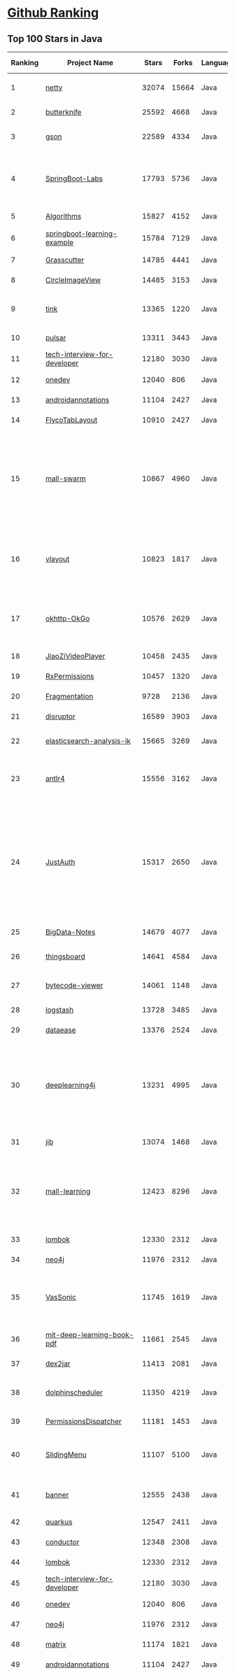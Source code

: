 [Github Ranking](../README.md)
==========

## Top 100 Stars in Java

| Ranking | Project Name | Stars | Forks | Language | Open Issues | Description | Last Commit |
| ------- | ------------ | ----- | ----- | -------- | ----------- | ----------- | ----------- |
| 1 | [netty](https://github.com/netty/netty) | 32074 | 15664 | Java | 548 | Netty project - an event-driven asynchronous network application framework | 2023-11-17T19:18:50Z |
| 2 | [butterknife](https://github.com/JakeWharton/butterknife) | 25592 | 4668 | Java | 98 | Bind Android views and callbacks to fields and methods. | 2023-09-02T07:41:30Z |
| 3 | [gson](https://github.com/google/gson) | 22589 | 4334 | Java | 289 | A Java serialization/deserialization library to convert Java Objects into JSON and back | 2023-11-17T14:06:14Z |
| 4 | [SpringBoot-Labs](https://github.com/yudaocode/SpringBoot-Labs) | 17793 | 5736 | Java | 28 | 一个涵盖六个专栏：Spring Boot 2.X、Spring Cloud、Spring Cloud Alibaba、Dubbo、分布式消息队列、分布式事务的仓库。希望胖友小手一抖，右上角来个 Star，感恩 1024 | 2023-07-18T01:59:51Z |
| 5 | [Algorithms](https://github.com/williamfiset/Algorithms) | 15827 | 4152 | Java | 55 | A collection of algorithms and data structures | 2023-11-06T09:43:10Z |
| 6 | [springboot-learning-example](https://github.com/JeffLi1993/springboot-learning-example) | 15784 | 7129 | Java | 14 | spring boot 实践学习案例，是 spring boot 初学者及核心技术巩固的最佳实践。 | 2023-03-23T16:59:35Z |
| 7 | [Grasscutter](https://github.com/Grasscutters/Grasscutter) | 14785 | 4441 | Java | 96 | A server software reimplementation for a certain anime game. | 2023-11-18T06:33:20Z |
| 8 | [CircleImageView](https://github.com/hdodenhof/CircleImageView) | 14485 | 3153 | Java | 5 | A circular ImageView for Android | 2023-11-08T22:09:32Z |
| 9 | [tink](https://github.com/google/tink) | 13365 | 1220 | Java | 29 | Tink is a multi-language, cross-platform, open source library that provides cryptographic APIs that are secure, easy to use correctly, and hard(er) to misuse. | 2023-11-06T14:46:33Z |
| 10 | [pulsar](https://github.com/apache/pulsar) | 13311 | 3443 | Java | 953 | Apache Pulsar - distributed pub-sub messaging system | 2023-11-17T15:56:49Z |
| 11 | [tech-interview-for-developer](https://github.com/gyoogle/tech-interview-for-developer) | 12180 | 3030 | Java | 5 | 👶🏻 신입 개발자 전공 지식 & 기술 면접 백과사전 📖 | 2023-11-12T11:31:06Z |
| 12 | [onedev](https://github.com/theonedev/onedev) | 12040 | 806 | Java | 0 | Self-hosted Git Server with CI/CD and Kanban | 2023-11-16T07:09:13Z |
| 13 | [androidannotations](https://github.com/androidannotations/androidannotations) | 11104 | 2427 | Java | 50 | Fast Android Development. Easy maintainance. | 2022-05-31T13:16:38Z |
| 14 | [FlycoTabLayout](https://github.com/H07000223/FlycoTabLayout) | 10910 | 2427 | Java | 350 | An Android TabLayout Lib | 2023-05-28T16:32:48Z |
| 15 | [mall-swarm](https://github.com/macrozheng/mall-swarm) | 10867 | 4960 | Java | 19 | mall-swarm是一套微服务商城系统，采用了 Spring Cloud 2021 & Alibaba、Spring Boot 2.7、Oauth2、MyBatis、Docker、Elasticsearch、Kubernetes等核心技术，同时提供了基于Vue的管理后台方便快速搭建系统。mall-swarm在电商业务的基础集成了注册中心、配置中心、监控中心、网关等系统功能。文档齐全，附带全套Spring Cloud教程。 | 2023-11-10T08:30:45Z |
| 16 | [vlayout](https://github.com/alibaba/vlayout) | 10823 | 1817 | Java | 190 | Project vlayout is a powerfull LayoutManager extension for RecyclerView, it provides a group of layouts for RecyclerView. Make it able to handle a complicate situation when grid, list and other layouts in the same recyclerview.  | 2021-07-14T04:40:34Z |
| 17 | [okhttp-OkGo](https://github.com/jeasonlzy/okhttp-OkGo) | 10576 | 2629 | Java | 459 | OkGo - 3.0 震撼来袭，该库是基于 Http 协议，封装了 OkHttp 的网络请求框架，比 Retrofit 更简单易用，支持 RxJava，RxJava2，支持自定义缓存，支持批量断点下载管理和批量上传管理功能 | 2022-09-06T01:29:03Z |
| 18 | [JiaoZiVideoPlayer](https://github.com/lipangit/JiaoZiVideoPlayer) | 10458 | 2435 | Java | 268 | MediaPlayer exoplayer ijkplayer ffmpeg | 2020-09-14T19:02:20Z |
| 19 | [RxPermissions](https://github.com/tbruyelle/RxPermissions) | 10457 | 1320 | Java | 91 | Android runtime permissions powered by RxJava2 | 2022-05-11T09:47:47Z |
| 20 | [Fragmentation](https://github.com/YoKeyword/Fragmentation) | 9728 | 2136 | Java | 190 | [DEPRECATED] A powerful library that manage Fragment for Android | 2021-06-03T12:38:20Z |
| 21 | [disruptor](https://github.com/LMAX-Exchange/disruptor) | 16589 | 3903 | Java | 11 | High Performance Inter-Thread Messaging Library | 2023-10-04T00:19:32Z |
| 22 | [elasticsearch-analysis-ik](https://github.com/medcl/elasticsearch-analysis-ik) | 15665 | 3269 | Java | 348 | The IK Analysis plugin integrates Lucene IK analyzer into elasticsearch, support customized dictionary. | 2023-11-08T03:02:21Z |
| 23 | [antlr4](https://github.com/antlr/antlr4) | 15556 | 3162 | Java | 748 | ANTLR (ANother Tool for Language Recognition) is a powerful parser generator for reading, processing, executing, or translating structured text or binary files. | 2023-11-18T02:01:01Z |
| 24 | [JustAuth](https://github.com/justauth/JustAuth) | 15317 | 2650 | Java | 43 | 🏆Gitee 最有价值开源项目 🚀:100: 小而全而美的第三方登录开源组件。目前已支持Github、Gitee、微博、钉钉、百度、Coding、腾讯云开发者平台、OSChina、支付宝、QQ、微信、淘宝、Google、Facebook、抖音、领英、小米、微软、今日头条、Teambition、StackOverflow、Pinterest、人人、华为、企业微信、酷家乐、Gitlab、美团、饿了么、推特、飞书、京东、阿里云、喜马拉雅、Amazon、Slack和 Line 等第三方平台的授权登录。 Login, so easy! | 2023-08-06T10:17:43Z |
| 25 | [BigData-Notes](https://github.com/heibaiying/BigData-Notes) | 14679 | 4077 | Java | 20 | 大数据入门指南  :star: | 2023-09-15T13:10:02Z |
| 26 | [thingsboard](https://github.com/thingsboard/thingsboard) | 14641 | 4584 | Java | 1414 | Open-source IoT Platform - Device management, data collection, processing and visualization. | 2023-11-17T17:10:21Z |
| 27 | [bytecode-viewer](https://github.com/Konloch/bytecode-viewer) | 14061 | 1148 | Java | 83 | A Java 8+ Jar & Android APK Reverse Engineering Suite (Decompiler, Editor, Debugger & More) | 2023-07-21T16:32:23Z |
| 28 | [logstash](https://github.com/elastic/logstash) | 13728 | 3485 | Java | 1899 | Logstash - transport and process your logs, events, or other data | 2023-11-18T07:30:00Z |
| 29 | [dataease](https://github.com/dataease/dataease) | 13376 | 2524 | Java | 265 | 人人可用的开源数据可视化分析工具。 | 2023-11-17T15:36:28Z |
| 30 | [deeplearning4j](https://github.com/deeplearning4j/deeplearning4j) | 13231 | 4995 | Java | 619 | Suite of tools for deploying and training deep learning models using the JVM. Highlights include model import for keras, tensorflow, and onnx/pytorch, a modular and tiny c++ library for running math code and a java based math library on top of the core c++ library. Also includes samediff: a pytorch/tensorflow like library for running deep learning using automatic differentiation. | 2023-11-17T06:16:42Z |
| 31 | [jib](https://github.com/GoogleContainerTools/jib) | 13074 | 1468 | Java | 143 | 🏗 Build container images for your Java applications. | 2023-11-17T21:01:51Z |
| 32 | [mall-learning](https://github.com/macrozheng/mall-learning) | 12423 | 8296 | Java | 17 | mall学习教程，架构、业务、技术要点全方位解析。mall项目（50k+star）是一套电商系统，使用现阶段主流技术实现。涵盖了SpringBoot 2.3.0、MyBatis 3.4.6、Elasticsearch 7.6.2、RabbitMQ 3.7.15、Redis 5.0、MongoDB 4.2.5、Mysql5.7等技术，采用Docker容器化部署。 | 2023-11-13T13:04:03Z |
| 33 | [lombok](https://github.com/projectlombok/lombok) | 12330 | 2312 | Java | 825 | Very spicy additions to the Java programming language. | 2023-11-16T15:13:56Z |
| 34 | [neo4j](https://github.com/neo4j/neo4j) | 11976 | 2312 | Java | 294 | Graphs for Everyone | 2023-11-16T09:31:28Z |
| 35 | [VasSonic](https://github.com/Tencent/VasSonic) | 11745 | 1619 | Java | 42 | VasSonic is a lightweight and high-performance Hybrid framework developed by tencent VAS team, which is intended to speed up the first screen of websites working on Android and iOS platform.  | 2023-04-07T11:37:52Z |
| 36 | [mit-deep-learning-book-pdf](https://github.com/janishar/mit-deep-learning-book-pdf) | 11661 | 2545 | Java | 10 | MIT Deep Learning Book in PDF format (complete and parts) by Ian Goodfellow, Yoshua Bengio and Aaron Courville | 2023-10-09T08:55:12Z |
| 37 | [dex2jar](https://github.com/pxb1988/dex2jar) | 11413 | 2081 | Java | 377 | Tools to work with android .dex and java .class files | 2023-10-03T21:28:52Z |
| 38 | [dolphinscheduler](https://github.com/apache/dolphinscheduler) | 11350 | 4219 | Java | 933 | Apache DolphinScheduler is the modern data orchestration platform. Agile to create high performance workflow with low-code | 2023-11-18T09:53:00Z |
| 39 | [PermissionsDispatcher](https://github.com/permissions-dispatcher/PermissionsDispatcher) | 11181 | 1453 | Java | 25 | A declarative API to handle Android runtime permissions. | 2023-11-10T04:44:43Z |
| 40 | [SlidingMenu](https://github.com/jfeinstein10/SlidingMenu) | 11107 | 5100 | Java | 263 | An Android library that allows you to easily create applications with slide-in menus. You may use it in your Android apps provided that you cite this project and include the license in your app. Thanks! | 2021-09-19T14:04:18Z |
| 41 | [banner](https://github.com/youth5201314/banner) | 12555 | 2438 | Java | 253 | 🔥🔥🔥Banner 2.0 来了！Android广告图片轮播控件，内部基于ViewPager2实现，Indicator和UI都可以自定义。 | 2022-11-20T10:52:25Z |
| 42 | [quarkus](https://github.com/quarkusio/quarkus) | 12547 | 2411 | Java | 2255 | Quarkus: Supersonic Subatomic Java.  | 2023-11-18T07:56:40Z |
| 43 | [conductor](https://github.com/Netflix/conductor) | 12348 | 2308 | Java | 133 | Conductor is a microservices orchestration engine. | 2023-11-15T05:21:49Z |
| 44 | [lombok](https://github.com/projectlombok/lombok) | 12330 | 2312 | Java | 825 | Very spicy additions to the Java programming language. | 2023-11-16T15:13:56Z |
| 45 | [tech-interview-for-developer](https://github.com/gyoogle/tech-interview-for-developer) | 12180 | 3030 | Java | 5 | 👶🏻 신입 개발자 전공 지식 & 기술 면접 백과사전 📖 | 2023-11-12T11:31:06Z |
| 46 | [onedev](https://github.com/theonedev/onedev) | 12040 | 806 | Java | 0 | Self-hosted Git Server with CI/CD and Kanban | 2023-11-16T07:09:13Z |
| 47 | [neo4j](https://github.com/neo4j/neo4j) | 11976 | 2312 | Java | 294 | Graphs for Everyone | 2023-11-16T09:31:28Z |
| 48 | [matrix](https://github.com/Tencent/matrix) | 11174 | 1821 | Java | 346 | Matrix is a plugin style, non-invasive APM system developed by WeChat. | 2023-11-14T07:01:07Z |
| 49 | [androidannotations](https://github.com/androidannotations/androidannotations) | 11104 | 2427 | Java | 50 | Fast Android Development. Easy maintainance. | 2022-05-31T13:16:38Z |
| 50 | [ImmersionBar](https://github.com/gyf-dev/ImmersionBar) | 11000 | 1860 | Java | 121 | android 4.4以上沉浸式状态栏和沉浸式导航栏管理，适配横竖屏切换、刘海屏、软键盘弹出等问题，可以修改状态栏字体颜色和导航栏图标颜色，以及不可修改字体颜色手机的适配，适用于Activity、Fragment、DialogFragment、Dialog，PopupWindow，一句代码轻松实现，以及对bar的其他设置，详见README。简书请参考：http://www.jianshu.com/p/2a884e211a62 | 2022-03-25T02:26:08Z |
| 51 | [FlycoTabLayout](https://github.com/H07000223/FlycoTabLayout) | 10910 | 2427 | Java | 350 | An Android TabLayout Lib | 2023-05-28T16:32:48Z |
| 52 | [FileDownloader](https://github.com/lingochamp/FileDownloader) | 10893 | 2191 | Java | 162 | Multitask、MultiThread(MultiConnection)、Breakpoint-resume、High-concurrency、Simple to use、Single/NotSingle-process | 2022-01-30T05:13:38Z |
| 53 | [mall-swarm](https://github.com/macrozheng/mall-swarm) | 10867 | 4960 | Java | 19 | mall-swarm是一套微服务商城系统，采用了 Spring Cloud 2021 & Alibaba、Spring Boot 2.7、Oauth2、MyBatis、Docker、Elasticsearch、Kubernetes等核心技术，同时提供了基于Vue的管理后台方便快速搭建系统。mall-swarm在电商业务的基础集成了注册中心、配置中心、监控中心、网关等系统功能。文档齐全，附带全套Spring Cloud教程。 | 2023-11-10T08:30:45Z |
| 54 | [supertokens-core](https://github.com/supertokens/supertokens-core) | 10688 | 397 | Java | 99 | Open source alternative to Auth0 / Firebase Auth / AWS Cognito  | 2023-11-17T16:40:21Z |
| 55 | [COLA](https://github.com/alibaba/COLA) | 10659 | 2824 | Java | 36 | 🥤 COLA: Clean Object-oriented & Layered Architecture | 2023-11-17T19:43:21Z |
| 56 | [platform_frameworks_base](https://github.com/aosp-mirror/platform_frameworks_base) | 10527 | 6276 | Java | 0 | None | 2023-10-25T16:44:35Z |
| 57 | [android-interview-questions](https://github.com/amitshekhariitbhu/android-interview-questions) | 10524 | 2164 | Java | 14 | Your Cheat Sheet For Android Interview - Android Interview Questions | 2023-11-08T19:11:31Z |
| 58 | [javapoet](https://github.com/square/javapoet) | 10511 | 1398 | Java | 91 | A Java API for generating .java source files. | 2023-11-02T22:13:49Z |
| 59 | [JiaoZiVideoPlayer](https://github.com/lipangit/JiaoZiVideoPlayer) | 10458 | 2435 | Java | 268 | MediaPlayer exoplayer ijkplayer ffmpeg | 2020-09-14T19:02:20Z |
| 60 | [RxPermissions](https://github.com/tbruyelle/RxPermissions) | 10457 | 1320 | Java | 91 | Android runtime permissions powered by RxJava2 | 2022-05-11T09:47:47Z |
| 61 | [Java](https://github.com/DuGuQiuBai/Java) | 11739 | 5261 | Java | 42 | 27天成为Java大神 | 2023-09-20T03:53:02Z |
| 62 | [zookeeper](https://github.com/apache/zookeeper) | 11649 | 7136 | Java | 0 | Apache ZooKeeper | 2023-11-18T03:00:48Z |
| 63 | [dex2jar](https://github.com/pxb1988/dex2jar) | 11413 | 2081 | Java | 377 | Tools to work with android .dex and java .class files | 2023-10-03T21:28:52Z |
| 64 | [jedis](https://github.com/redis/jedis) | 11380 | 3867 | Java | 130 | Redis Java client | 2023-11-16T22:08:43Z |
| 65 | [dolphinscheduler](https://github.com/apache/dolphinscheduler) | 11350 | 4219 | Java | 933 | Apache DolphinScheduler is the modern data orchestration platform. Agile to create high performance workflow with low-code | 2023-11-18T09:53:00Z |
| 66 | [SlidingMenu](https://github.com/jfeinstein10/SlidingMenu) | 11107 | 5100 | Java | 263 | An Android library that allows you to easily create applications with slide-in menus. You may use it in your Android apps provided that you cite this project and include the license in your app. Thanks! | 2021-09-19T14:04:18Z |
| 67 | [androidannotations](https://github.com/androidannotations/androidannotations) | 11104 | 2427 | Java | 50 | Fast Android Development. Easy maintainance. | 2022-05-31T13:16:38Z |
| 68 | [FlycoTabLayout](https://github.com/H07000223/FlycoTabLayout) | 10910 | 2427 | Java | 350 | An Android TabLayout Lib | 2023-05-28T16:32:48Z |
| 69 | [mall-swarm](https://github.com/macrozheng/mall-swarm) | 10867 | 4960 | Java | 19 | mall-swarm是一套微服务商城系统，采用了 Spring Cloud 2021 & Alibaba、Spring Boot 2.7、Oauth2、MyBatis、Docker、Elasticsearch、Kubernetes等核心技术，同时提供了基于Vue的管理后台方便快速搭建系统。mall-swarm在电商业务的基础集成了注册中心、配置中心、监控中心、网关等系统功能。文档齐全，附带全套Spring Cloud教程。 | 2023-11-10T08:30:45Z |
| 70 | [SmarterStreaming](https://github.com/daniulive/SmarterStreaming) | 10676 | 2763 | Java | 4 | 业内为数不多致力于极致体验的超强全自研跨平台(windows/linux/android/iOS)流媒体内核，通过模块化自由组合，支持实时RTMP推流、RTSP推流、RTMP播放器、RTSP播放器、录像、多路流媒体转发、音视频导播、动态视频合成、音频混音、直播互动、内置轻量级RTSP服务等，比快更快，业界真正靠谱的超低延迟直播SDK(1秒内，低延迟模式下200~400ms)。 | 2023-08-20T10:03:29Z |
| 71 | [okhttp-OkGo](https://github.com/jeasonlzy/okhttp-OkGo) | 10576 | 2629 | Java | 459 | OkGo - 3.0 震撼来袭，该库是基于 Http 协议，封装了 OkHttp 的网络请求框架，比 Retrofit 更简单易用，支持 RxJava，RxJava2，支持自定义缓存，支持批量断点下载管理和批量上传管理功能 | 2022-09-06T01:29:03Z |
| 72 | [JiaoZiVideoPlayer](https://github.com/lipangit/JiaoZiVideoPlayer) | 10458 | 2435 | Java | 268 | MediaPlayer exoplayer ijkplayer ffmpeg | 2020-09-14T19:02:20Z |
| 73 | [cas](https://github.com/apereo/cas) | 10419 | 3883 | Java | 0 | Apereo CAS - Identity & Single Sign On for all earthlings and beyond. | 2023-11-18T06:56:18Z |
| 74 | [clojure](https://github.com/clojure/clojure) | 10174 | 1467 | Java | 0 | The Clojure programming language | 2023-11-15T19:40:34Z |
| 75 | [ViewPagerIndicator](https://github.com/JakeWharton/ViewPagerIndicator) | 10162 | 4073 | Java | 135 | Paging indicator widgets compatible with the ViewPager from the Android Support Library and ActionBarSherlock. | 2017-11-26T17:13:46Z |
| 76 | [Java-WebSocket](https://github.com/TooTallNate/Java-WebSocket) | 10058 | 2597 | Java | 47 | A barebones WebSocket client and server implementation written in 100% Java. | 2023-11-12T18:32:17Z |
| 77 | [doris](https://github.com/apache/doris) | 10046 | 2823 | Java | 1758 | Apache Doris is an easy-to-use, high performance and unified analytics database. | 2023-11-18T09:34:36Z |
| 78 | [OpenRefine](https://github.com/OpenRefine/OpenRefine) | 9973 | 1884 | Java | 585 | OpenRefine is a free, open source power tool for working with messy data and improving it | 2023-11-17T22:55:55Z |
| 79 | [jvm](https://github.com/doocs/jvm) | 9896 | 2213 | Java | 11 | 🤗 JVM 底层原理最全知识总结 | 2023-10-07T23:32:19Z |
| 80 | [easypermissions](https://github.com/googlesamples/easypermissions) | 9752 | 1485 | Java | 29 | Simplify Android M system permissions | 2023-08-01T18:11:12Z |
| 81 | [RippleEffect](https://github.com/traex/RippleEffect) | 4938 | 1097 | Java | 50 | Implementation of Ripple effect from Material Design for Android API 9+ | 2021-02-04T10:54:44Z |
| 82 | [pinot](https://github.com/apache/pinot) | 4881 | 1220 | Java | 1212 | Apache Pinot - A realtime distributed OLAP datastore | 2023-11-18T08:29:53Z |
| 83 | [CloudReader](https://github.com/youlookwhat/CloudReader) | 4839 | 1344 | Java | 6 | 🗡️  云阅：一款基于网易云音乐UI，使用玩Android Api，Retrofit2 + RxJava2 + Room + MVVM-databinding架构开发的Android客户端 | 2023-11-09T02:51:52Z |
| 84 | [Transitions-Everywhere](https://github.com/andkulikov/Transitions-Everywhere) | 4836 | 504 | Java | 6 |  Set of extra Transitions on top of Jetpack Transitions Library | 2020-04-08T09:39:05Z |
| 85 | [packer-ng-plugin](https://github.com/mcxiaoke/packer-ng-plugin) | 4818 | 868 | Java | 0 | 下一代Android打包工具（对Gradle 7.x的支持，欢迎提PR） | 2022-06-27T13:21:58Z |
| 86 | [Android-ConvenientBanner](https://github.com/saiwu-bigkoo/Android-ConvenientBanner) | 4776 | 1064 | Java | 89 | Simple and convenient banner, loop viewpager with 3D effects | 2023-10-10T06:15:41Z |
| 87 | [baseAdapter](https://github.com/hongyangAndroid/baseAdapter) | 4711 | 1200 | Java | 108 | Android 万能的Adapter for ListView,RecyclerView,GridView等，支持多种Item类型的情况。 | 2021-10-13T10:21:40Z |
| 88 | [ActiveAndroid](https://github.com/pardom-zz/ActiveAndroid) | 4707 | 1060 | Java | 284 | Active record style SQLite persistence for Android | 2021-10-15T16:28:24Z |
| 89 | [reactor-core](https://github.com/reactor/reactor-core) | 4699 | 1153 | Java | 97 | Non-Blocking Reactive Foundation for the JVM | 2023-11-17T10:37:50Z |
| 90 | [reactive-streams-jvm](https://github.com/reactive-streams/reactive-streams-jvm) | 4692 | 516 | Java | 17 | Reactive Streams Specification for the JVM | 2023-09-15T05:12:49Z |
| 91 | [android-tips-tricks](https://github.com/nisrulz/android-tips-tricks) | 4688 | 588 | Java | 2 | :ballot_box_with_check: [Cheatsheet] Tips and tricks for Android Development | 2023-09-12T07:15:28Z |
| 92 | [cglib](https://github.com/cglib/cglib) | 4686 | 890 | Java | 70 | cglib - Byte Code Generation Library is high level API to generate and transform Java byte code. It is used by AOP, testing, data access frameworks to generate dynamic proxy objects and intercept field access. | 2023-05-28T17:31:45Z |
| 93 | [dddsample-core](https://github.com/citerus/dddsample-core) | 4681 | 1416 | Java | 10 | This is the new home of the original DDD Sample app (previously hosted at sf.net)..  | 2023-08-24T19:05:53Z |
| 94 | [MaterialDateTimePicker](https://github.com/wdullaer/MaterialDateTimePicker) | 4661 | 965 | Java | 83 | Pick a date or time on Android in style | 2022-08-23T14:10:14Z |
| 95 | [orientdb](https://github.com/orientechnologies/orientdb) | 4650 | 881 | Java | 264 | OrientDB is the most versatile DBMS supporting Graph, Document, Reactive, Full-Text and Geospatial models in one Multi-Model product. OrientDB can run distributed (Multi-Master), supports SQL, ACID Transactions, Full-Text indexing and Reactive Queries. | 2023-11-09T13:06:35Z |
| 96 | [v9porn](https://github.com/techGay/v9porn) | 4626 | 969 | Java | 75 | 9*Porn Android 客户端，突破游客每天观看10次视频的限制，还可以下载视频 | 2022-06-11T17:27:31Z |
| 97 | [JAViewer](https://github.com/SplashCodes/JAViewer) | 4583 | 723 | Java | 43 | 更优雅的驾车体验 | 2021-08-22T07:00:24Z |
| 98 | [sqlbrite](https://github.com/square/sqlbrite) | 4578 | 431 | Java | 5 | A lightweight wrapper around SQLiteOpenHelper which introduces reactive stream semantics to SQL operations. | 2020-08-17T16:20:56Z |
| 99 | [go-lang-idea-plugin](https://github.com/go-lang-plugin-org/go-lang-idea-plugin) | 4573 | 629 | Java | 407 | Google Go language IDE built using the IntelliJ Platform | 2018-08-11T19:54:16Z |
| 100 | [SimplifyReader](https://github.com/chentao0707/SimplifyReader) | 4569 | 1637 | Java | 40 | 一款基于Google Material Design设计开发的Android客户端，包括新闻简读，图片浏览，视频爽看 ，音乐轻听以及二维码扫描五个子模块。项目采取的是MVP架构开发，由于还是摸索阶段，可能不是很规范。但基本上应该是这么个套路，至少我个人认为是这样的~恩，就是这样的！ | 2021-09-17T06:40:26Z |

